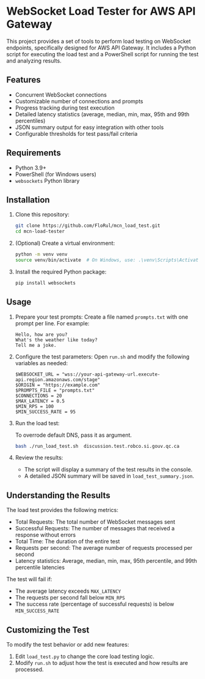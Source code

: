 ﻿# WebSocket Load Tester for AWS API Gateway

This project provides a set of tools to perform load testing on WebSocket endpoints, specifically designed for AWS API Gateway. It includes a Python script for executing the load test and a PowerShell script for running the test and analyzing results.

## Features

- Concurrent WebSocket connections
- Customizable number of connections and prompts
- Progress tracking during test execution
- Detailed latency statistics (average, median, min, max, 95th and 99th percentiles)
- JSON summary output for easy integration with other tools
- Configurable thresholds for test pass/fail criteria

## Requirements

- Python 3.9+
- PowerShell (for Windows users)
- `websockets` Python library

## Installation

1. Clone this repository:

   ```bash
   git clone https://github.com/FloRul/mcn_load_test.git
   cd mcn-load-tester
   ```

2. (Optional) Create a virtual environment:

   ```bash
   python -m venv venv
   source venv/bin/activate  # On Windows, use: .\venv\Scripts\Activate.ps1
   ```

3. Install the required Python package:
   ```bash
   pip install websockets
   ```

## Usage

1. Prepare your test prompts:
   Create a file named `prompts.txt` with one prompt per line. For example:

   ```text
   Hello, how are you?
   What's the weather like today?
   Tell me a joke.
   ```

2. Configure the test parameters:
   Open `run.sh` and modify the following variables as needed:

   ```text
   $WEBSOCKET_URL = "wss://your-api-gateway-url.execute-api.region.amazonaws.com/stage"
   $ORIGIN = "https://example.com"
   $PROMPTS_FILE = "prompts.txt"
   $CONNECTIONS = 20
   $MAX_LATENCY = 0.5
   $MIN_RPS = 100
   $MIN_SUCCESS_RATE = 95
   ```

3. Run the load test:

   To overrode default DNS, pass it as argument.

    ```bash
    bash ./run_load_test.sh  discussion.test.robco.si.gouv.qc.ca
    ```

4. Review the results:

   - The script will display a summary of the test results in the console.
   - A detailed JSON summary will be saved in `load_test_summary.json`.

## Understanding the Results

The load test provides the following metrics:

- Total Requests: The total number of WebSocket messages sent
- Successful Requests: The number of messages that received a response without errors
- Total Time: The duration of the entire test
- Requests per second: The average number of requests processed per second
- Latency statistics: Average, median, min, max, 95th percentile, and 99th percentile latencies

The test will fail if:

- The average latency exceeds `MAX_LATENCY`
- The requests per second fall below `MIN_RPS`
- The success rate (percentage of successful requests) is below `MIN_SUCCESS_RATE`

## Customizing the Test

To modify the test behavior or add new features:

1. Edit `load_test.py` to change the core load testing logic.
2. Modify `run.sh` to adjust how the test is executed and how results are processed.
